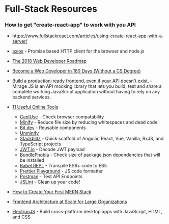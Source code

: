 # Full-Stack Resources

### How to get "create-react-app" to work with you API
* https://www.fullstackreact.com/articles/using-create-react-app-with-a-server/

* [axios](https://github.com/axios/axios) - Promise based HTTP client for the browser and node.js

* [The 2018 Web Developer Roadmap](https://codeburst.io/the-2018-web-developer-roadmap-826b1b806e8d)

* [Become a Web Developer in 180 Days (Without a CS Degree)](https://medium.com/better-programming/become-a-web-developer-in-180-days-without-cs-degree-e869395972e1)

* [Build a production-ready frontend, 
even if your API doesn't exist.](https://miragejs.com) - Mirage JS is an API mocking library that lets you build, test and share a complete working JavaScript application without having to rely on any backend services.

* [11 Useful Online Tools](https://blog.bitsrc.io/12-useful-online-tools-for-frontend-developers-bf98f3bf7c63)
    - [CanIUse](http://caniuse.com) - Check browser compatability
    - [Minify](http://minify.com) - Reduce file size by reducing whitespaces and dead code
    - [Bit.dev](https://bit.dev) - Reusable components
    - [Unminify](https://unminify.com)
    - [Stackblitz](http://stackblitz.com) - Quick scaffold of Angular, React, Vue, Vanilla, RxJS, and TypeScript projects
    - [JWT.io](https://jwt.io) - Decode JWT payload
    - [BundlePhobia](http://bundlephobia.com) - Check size of package.json dependencies that will be installed
    - [Babel REPL](http://javascriptbabeljs.io) - Transpile ES6+ code to ES5
    - [Prettier Playground](http://prettier.io) - JS code formatter
    - [Postman](https://www.postman.com) - Test API Endpoints
    - [JSLint](http://jslint.com) - Clean up your code!

* [How to Create Your First MERN Stack](https://medium.com/swlh/how-to-create-your-first-mern-mongodb-express-js-react-js-and-node-js-stack-7e8b20463e66)

* [Frontend Architecture at Scale for Large Organizations](https://medium.com/swlh/frontend-architecture-in-scale-for-large-organizations-593930ed10cd)

* [ElectronJS](https://www.electronjs.org) - Build cross-platform desktop apps with JavaScript, HTML, and CSS
